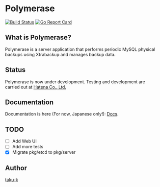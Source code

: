 # Polymerase

[![Build Status](https://travis-ci.org/taku-k/polymerase.svg?branch=master)](https://travis-ci.org/taku-k/polymerase)
[![Go Report Card](https://goreportcard.com/badge/github.com/taku-k/polymerase)](https://goreportcard.com/report/github.com/taku-k/polymerase)

## What is Polymerase?
Polymerase is a server application that performs periodic MySQL physical backups using Xtrabackup and manages backup data.

## Status
Polymerase is now under development. Testing and development are carried out at [Hatena Co., Ltd.](http://hatenacorp.jp/)

## Documentation
Documentation is here (For now, Japanese only!): [Docs](/docs/docs_ja.md).


## TODO

- [ ] Add Web UI
- [ ] Add more tests
- [x] Migrate pkg/etcd to pkg/server

## Author

[taku-k](https://github.com/taku-k)
